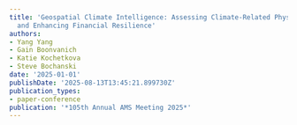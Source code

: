```yaml
---
title: 'Geospatial Climate Intelligence: Assessing Climate-Related Physical Risks
  and Enhancing Financial Resilience'
authors:
- Yang Yang
- Gain Boonvanich
- Katie Kochetkova
- Steve Bochanski
date: '2025-01-01'
publishDate: '2025-08-13T13:45:21.899730Z'
publication_types:
- paper-conference
publication: '*105th Annual AMS Meeting 2025*'
---
```

